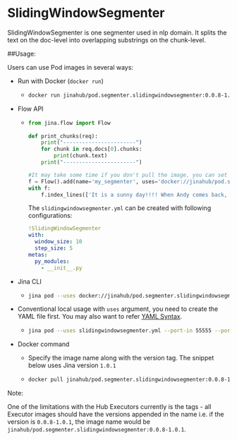 # SlidingWindowSegmenter

SlidingWindowSegmenter is one segmenter used in nlp domain. It splits the text on the doc-level into overlapping substrings on the chunk-level. 

##Usage:

Users can use Pod images in several ways:

- Run with Docker (`docker run`)
  - ```bash
    docker run jinahub/pod.segmenter.slidingwindowsegmenter:0.0.8-1.0.1 --port-in 55555 --port-out 55556
    ```

- Flow API
  - ```python
    from jina.flow import Flow
      
    def print_chunks(req):
        print("-----------------------")
        for chunk in req.docs[0].chunks:
            print(chunk.text)
        print("-----------------------")
    
    #It may take some time if you don't pull the image, you can set timeout_ready=-1 or pull image locally before.
    f = Flow().add(name='my_segmenter', uses='docker://jinahub/pod.segmenter.slidingwindowsegmenter:0.0.8-1.0.1', uses_internal='slidingwindowsegmenter.yml', port_in=55555, port_out=55556, timeout_ready=-1)
    with f:
        f.index_lines(['It is a sunny day!!!! When Andy comes back, we are going to the zoo.'], line_format='text', on_done=print_chunks)
    ```
    The `slidingwindowsegmenter.yml` can be created with following configurations:
    
    ```yaml
    !SlidingWindowSegmenter
    with:
      window_size: 10
      step_size: 5
    metas:
      py_modules:
        - __init__.py
    ```

- Jina CLI
  - ```bash
    jina pod --uses docker://jinahub/pod.segmenter.slidingwindowsegmenter:0.0.8-1.0.1 --port-in 55555 --port-out 55556
    ```

- Conventional local usage with `uses` argument, you need to create the YAML file first. You may also want to refer [YAML Syntax](https://docs.jina.ai/chapters/yaml/executor.html).
  - ```bash
    jina pod --uses slidingwindowsegmenter.yml --port-in 55555 --port-out 55556
    ```

- Docker command

  - Specify the image name along with the version tag. The snippet below uses Jina version `1.0.1`

  - ```bash
    docker pull jinahub/pod.segmenter.slidingwindowsegmenter:0.0.8-1.0.1
    ```

 Note:

 One of the limitations with the Hub Executors currently is the tags - all Executor images should have the versions appended in the name i.e.
 if the version is `0.0.8-1.0.1`, the image name would be `jinahub/pod.segmenter.slidingwindowsegmenter:0.0.8-1.0.1`.